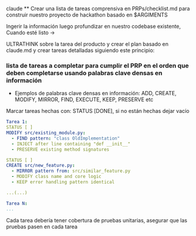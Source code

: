 claude
** Crear una lista de tareas comprensiva en PRPs/checklist.md para construir nuestro proyecto de hackathon basado en $ARGIMENTS

Ingerir la información luego profundizar en nuestro codebase existente, Cuando esté listo ->

ULTRATHINK sobre la tarea del producto y crear el plan basado en claude.md y crear tareas detalladas siguiendo este principio:

### lista de tareas a completar para cumplir el PRP en el orden que deben completarse usando palabras clave densas en información

 - Ejemplos de palabras clave densas en información:
 ADD, CREATE, MODIFY, MIRROR, FIND, EXECUTE, KEEP, PRESERVE etc

 Marcar tareas hechas con: STATUS [DONE], si no están hechas dejar vacío

```yaml
Tarea 1:
STATUS [ ]
MODIFY src/existing_module.py:
  - FIND pattern: "class OldImplementation"
  - INJECT after line containing "def __init__"
  - PRESERVE existing method signatures

STATUS [ ]
CREATE src/new_feature.py:
  - MIRROR pattern from: src/similar_feature.py
  - MODIFY class name and core logic
  - KEEP error handling pattern identical

...(...)

Tarea N:
...

```

Cada tarea debería tener cobertura de pruebas unitarias, asegurar que las pruebas pasen en cada tarea
